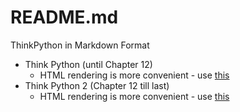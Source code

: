 # README.md 

ThinkPython in Markdown Format

  - Think Python (until Chapter 12) 
    - HTML rendering is more convenient - 
       use [this](https://htmlpreview.github.io/?https://github.com/kgisl/pythonFDP/blob/master/docs/ThinkPython.md.html)
  - Think Python 2 (Chapter 12 till last) 
    - HTML rendering is more convenient - 
       use [this](https://htmlpreview.github.io/?https://github.com/kgisl/pythonFDP/blob/master/docs/ThinkPython2.md.html)

